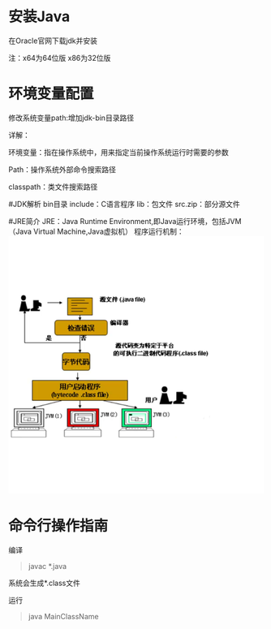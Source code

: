 # 安装Java
在Oracle官网下载jdk并安装

注：x64为64位版 x86为32位版
# 环境变量配置

修改系统变量path:增加jdk-bin目录路径

详解：

环境变量：指在操作系统中，用来指定当前操作系统运行时需要的参数

Path：操作系统外部命令搜索路径

classpath：类文件搜索路径

#JDK解析
bin目录
include：C语言程序
lib：包文件
src.zip：部分源文件

#JRE简介
JRE：Java Runtime Environment,即Java运行环境，包括JVM（Java Virtual Machine,Java虚拟机）
程序运行机制：
![程序运行机制](/assets/JVM机制.PNG)


# 命令行操作指南

编译

> javac \*.java

系统会生成\*.class文件

运行

> java MainClassName



